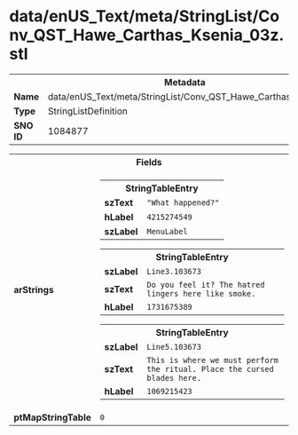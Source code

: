 <h1>data/enUS_Text/meta/StringList/Conv_QST_Hawe_Carthas_Ksenia_03z.stl</h1><table><tr><th colspan="100%">Metadata</th></tr><tr><td><b>Name</b></td><td>data/enUS_Text/meta/StringList/Conv_QST_Hawe_Carthas_Ksenia_03z.stl</td></tr><tr><td><b>Type</b></td><td>StringListDefinition</td></tr><tr><td><b>SNO ID</b></td><td>1084877</td></tr></table>

<table><tr><th colspan="100%">Fields</th></tr><tr><td><b>arStrings</b></td><td><table><tr><th colspan="100%">StringTableEntry</th></tr><tr><td><b>szText</b></td><td><code>"What happened?"</code></td></tr><tr><td><b>hLabel</b></td><td><code>4215274549</code></td></tr><tr><td><b>szLabel</b></td><td><code>MenuLabel</code></td></tr></table>


<table><tr><th colspan="100%">StringTableEntry</th></tr><tr><td><b>szLabel</b></td><td><code>Line3.103673</code></td></tr><tr><td><b>szText</b></td><td><code>Do you feel it? The hatred lingers here like smoke.</code></td></tr><tr><td><b>hLabel</b></td><td><code>1731675389</code></td></tr></table>


<table><tr><th colspan="100%">StringTableEntry</th></tr><tr><td><b>szLabel</b></td><td><code>Line5.103673</code></td></tr><tr><td><b>szText</b></td><td><code>This is where we must perform the ritual. Place the cursed blades here.</code></td></tr><tr><td><b>hLabel</b></td><td><code>1069215423</code></td></tr></table>


</td></tr><tr><td><b>ptMapStringTable</b></td><td><code>0</code></td></tr></table>

